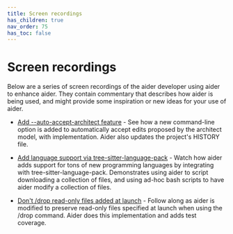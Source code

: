 ```yaml
---
title: Screen recordings
has_children: true
nav_order: 75
has_toc: false
---
```


# Screen recordings

Below are a series of screen recordings of the aider developer using aider
to enhance aider.
They contain commentary that describes how aider is being used,
and might provide some inspiration or new ideas for your use of aider.

- [Add --auto-accept-architect feature](./auto-accept-architect.html) - See how a new command-line option is added to automatically accept edits proposed by the architect model, with implementation. Aider also updates the project's HISTORY file.

- [Add language support via tree-sitter-language-pack](./tree-sitter-language-pack.html) - Watch how aider adds support for tons of new programming languages by integrating with tree-sitter-language-pack. Demonstrates using aider to script downloading a collection of files, and using ad-hoc bash scripts to have aider modify a collection of files.

- [Don't /drop read-only files added at launch](./dont-drop-original-read-files.html) - Follow along as aider is modified to preserve read-only files specified at launch when using the /drop command. Aider does this implementation and adds test coverage.


